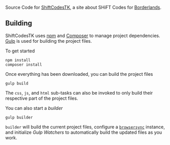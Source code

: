 Source Code for [ShiftCodesTK](https://shiftcodestk.com), a site about SHiFT Codes for [Borderlands](https://borderlands.com).

## Building ##
ShiftCodesTK uses [npm](https://www.npmjs.com/) and [Composer](https://getcomposer.org) to manage project dependencies. [Gulp](https://gulpjs.com/) is used for building the project files.

To get started
```
npm install
composer install
```

Once everything has been downloaded, you can build the project files
```
gulp build
```
The `css`, `js`, and `html` sub-tasks can also be invoked to only build their respective part of the project files.

You can also start a *builder*
```
gulp builder
```
`builder` will build the current project files, configure a [`browsersync`](https://github.com/BrowserSync/browser-sync) instance, and initialize *Gulp Watchers* to automatically build the updated files as you work.
